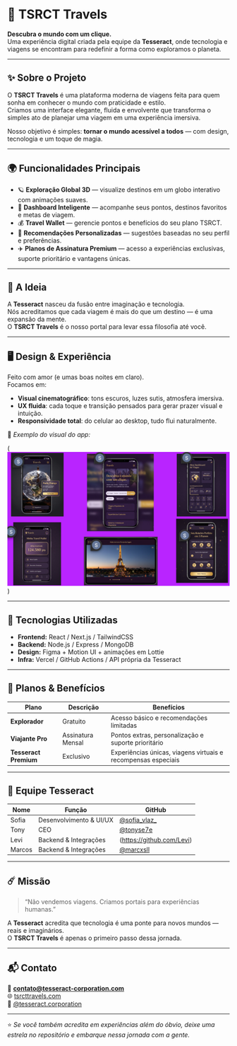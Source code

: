# 🌌 TSRCT Travels

**Descubra o mundo com um clique.**  
Uma experiência digital criada pela equipe da **Tesseract**, onde tecnologia e viagens se encontram para redefinir a forma como exploramos o planeta.

---

## ✨ Sobre o Projeto

O **TSRCT Travels** é uma plataforma moderna de viagens feita para quem sonha em conhecer o mundo com praticidade e estilo.  
Criamos uma interface elegante, fluida e envolvente que transforma o simples ato de planejar uma viagem em uma experiência imersiva.

Nosso objetivo é simples: **tornar o mundo acessível a todos** — com design, tecnologia e um toque de magia.

---

## 🌍 Funcionalidades Principais

- 🪐 **Exploração Global 3D** — visualize destinos em um globo interativo com animações suaves.  
- 🧭 **Dashboard Inteligente** — acompanhe seus pontos, destinos favoritos e metas de viagem.  
- 💰 **Travel Wallet** — gerencie pontos e benefícios do seu plano TSRCT.  
- 💫 **Recomendações Personalizadas** — sugestões baseadas no seu perfil e preferências.  
- ✈️ **Planos de Assinatura Premium** — acesso a experiências exclusivas, suporte prioritário e vantagens únicas.

---

## 🧠 A Ideia

A **Tesseract** nasceu da fusão entre imaginação e tecnologia.  
Nós acreditamos que cada viagem é mais do que um destino — é uma expansão da mente.  
O **TSRCT Travels** é o nosso portal para levar essa filosofia até você.

---

## 🖥️ Design & Experiência

Feito com amor (e umas boas noites em claro).  
Focamos em:
- **Visual cinematográfico**: tons escuros, luzes sutis, atmosfera imersiva.  
- **UX fluida**: cada toque e transição pensados para gerar prazer visual e intuição.  
- **Responsividade total**: do celular ao desktop, tudo flui naturalmente.

📸 *Exemplo do visual do app:*

(![alt text]({285A764A-1CA6-47F8-8F53-876250B8F12B}.png))

---

## 🚀 Tecnologias Utilizadas

- **Frontend:** React / Next.js / TailwindCSS  
- **Backend:** Node.js / Express / MongoDB  
- **Design:** Figma + Motion UI + animações em Lottie  
- **Infra:** Vercel / GitHub Actions / API própria da Tesseract  

---

## 💎 Planos & Benefícios

| Plano | Descrição | Benefícios |
|-------|------------|------------|
| **Explorador** | Gratuito | Acesso básico e recomendações limitadas |
| **Viajante Pro** | Assinatura Mensal | Pontos extras, personalização e suporte prioritário |
| **Tesseract Premium** | Exclusivo | Experiências únicas, viagens virtuais e recompensas especiais |

---

## 👥 Equipe Tesseract

| Nome | Função | GitHub |
|------|--------|--------|
| Sofia | Desenvolvimento & UI/UX | [@sofia_vlaz_](https://github.com/sofiamasha) |
| Tony | CEO | [@tonyse7e](https://github.com/tony) |
| Levi | Backend & Integrações | (https://github.com/Levi) |
| Marcos | Backend & Integrações | [@marcxsll](https://github.com/marcos) |

---

## ☄️ Missão

> “Não vendemos viagens. Criamos portais para experiências humanas.”

A **Tesseract** acredita que tecnologia é uma ponte para novos mundos — reais e imaginários.  
O **TSRCT Travels** é apenas o primeiro passo dessa jornada.

---

## 📬 Contato

📧 **contato@tesseract-corporation.com**  
🌐 [tsrcttravels.com](https://tesseract-corporation.com/?fbclid=PAZXh0bgNhZW0CMTEAAadJtwxN3XFNOOnKoEHpoiZCzI6p-RNkEiQqWztuoSJ4ZwKCIipZ_gEv3vci_w_aem_dGhdkZBikC946YCxjzbLcw)  
📱 [@tesseract.corporation](https://www.instagram.com/tesseract.corporation/)

---

⭐ *Se você também acredita em experiências além do óbvio, deixe uma estrela no repositório e embarque nessa jornada com a gente.*
